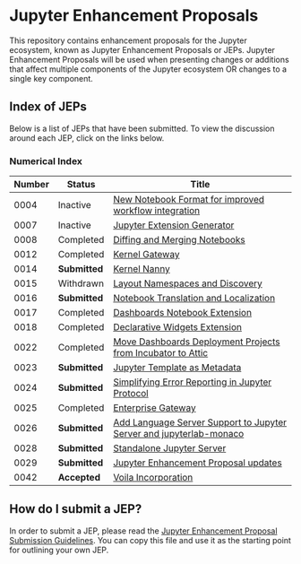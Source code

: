 # Jupyter Enhancement Proposals

This repository contains enhancement proposals for the Jupyter ecosystem, known as Jupyter Enhancement Proposals or JEPs. Jupyter Enhancement Proposals will be used when presenting changes or additions that affect multiple components of the Jupyter ecosystem OR changes to a single key component.

## Index of JEPs

Below is a list of JEPs that have been submitted. To view the discussion around each JEP, click on the links below.

### Numerical Index

| Number | Status | Title |
|--------|--------|-------|
| 0004   | Inactive | [New Notebook Format for improved workflow integration](https://github.com/jupyter/enhancement-proposals/pull/4) |
| 0007   | Inactive | [Jupyter Extension Generator](https://github.com/jupyter/enhancement-proposals/pull/7) |
| 0008 | Completed | [Diffing and Merging Notebooks](https://github.com/jupyter/enhancement-proposals/pull/8) |
| 0012 | Completed | [Kernel Gateway](https://github.com/jupyter/enhancement-proposals/pull/12) |
| 0014 | **Submitted** | [Kernel Nanny](https://github.com/jupyter/enhancement-proposals/pull/14) |
| 0015 | Withdrawn | [Layout Namespaces and Discovery](https://github.com/jupyter/enhancement-proposals/pull/15) |
| 0016 | **Submitted** | [Notebook Translation and Localization](https://github.com/jupyter/enhancement-proposals/pull/16) |
| 0017 | Completed | [Dashboards Notebook Extension](https://github.com/jupyter/enhancement-proposals/pull/17) |
| 0018 | Completed | [Declarative Widgets Extension](https://github.com/jupyter/enhancement-proposals/pull/18) |
| 0022 | Completed | [Move Dashboards Deployment Projects from Incubator to Attic](https://github.com/jupyter/enhancement-proposals/pull/22) |
| 0023 | **Submitted** | [Jupyter Template as Metadata](https://github.com/jupyter/enhancement-proposals/pull/23) |
| 0024 | **Submitted** | [Simplifying Error Reporting in Jupyter Protocol](https://github.com/jupyter/enhancement-proposals/pull/24) |
| 0025 | Completed | [Enterprise Gateway](https://github.com/jupyter/enhancement-proposals/pull/25) |
| 0026 | **Submitted** | [Add Language Server Support to Jupyter Server and jupyterlab-monaco](https://github.com/jupyter/enhancement-proposals/pull/26) |
| 0028 | **Submitted** | [Standalone Jupyter Server](https://github.com/jupyter/enhancement-proposals/pull/28) |
| 0029 | **Submitted** | [Jupyter Enhancement Proposal updates](https://github.com/jupyter/enhancement-proposals/pull/29)
| 0042 | **Accepted** | [Voila Incorporation](https://github.com/jupyter/enhancement-proposals/pull/42)

## How do I submit a JEP?

In order to submit a JEP, please read the [Jupyter Enhancement Proposal Submission Guidelines](jupyter-enhancement-proposal-guidelines/jupyter-enhancement-proposal-guidelines.md). You can copy this file and use it as the starting point for outlining your own JEP.
